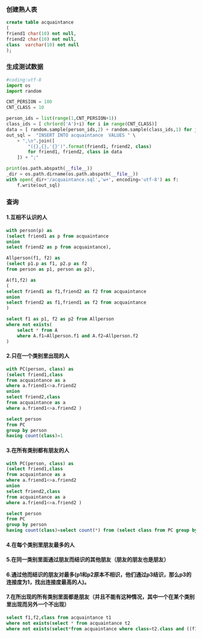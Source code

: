 ### 创建熟人表

```sql
create table acquaintance
(
friend1 char(10) not null,
friend2 char(10) not null,
class  varchar(10) not null
);
```

### 生成测试数据

```python
#coding:utf-8
import os
import random

CNT_PERSION = 100
CNT_CLASS = 10

person_ids = list(range(1,CNT_PERSION+1))
class_ids = [ chr(ord('A')+i) for i in range(CNT_CLASS)]
data = [ random.sample(person_ids,2) + random.sample(class_ids,1) for j in range(100)]
out_sql =  "INSERT INTO acquaintance  VALUES " \
    + ",\n".join([
        "({},{},'{}')".format(friend1, friend2, class) 
        for friend1, friend2, class in data
    ]) + ";"

print(os.path.abspath(__file__))
_dir = os.path.dirname(os.path.abspath(__file__))
with open(_dir+'/acquaintance.sql','w+', encoding='utf-8') as f:
    f.write(out_sql)
```

### 查询

#### 1.互相不认识的人

```sql
with person(p) as
(select friend1 as p from acquaintance
union
select friend2 as p from acquaintance),

Allperson(f1, f2) as
(select p1.p as f1, p2.p as f2
from person as p1, person as p2),

A(f1,f2) as 
(
select friend1 as f1,friend2 as f2 from acquaintance
union
select friend2 as f1,friend1 as f2 from acquaintance
)

select f1 as p1, f2 as p2 from Allperson 
where not exists(
    select * from A 
    where A.f1=Allperson.f1 and A.f2=Allperson.f2 
)
```

#### 2.只在一个类别里出现的人

```sql
with PC(person, class) as
(select friend1,class
from acquaintance as a
where a.friend1<>a.friend2
union
select friend2,class
from acquaintance as a
where a.friend1<>a.friend2 )

select person
from PC
group by person
having count(class)=1
```

#### 3.在所有类别都有朋友的人

```sql
with PC(person, class) as
(select friend1,class
from acquaintance as a
where a.friend1<>a.friend2
union
select friend2,class
from acquaintance as a
where a.friend1<>a.friend2 )

select person
from PC
group by person
having count(class)=select count(*) from (select class from PC group by class)
```


#### 4.在每个类别里朋友最多的人

#### 5.在同一类别里面通过朋友而结识的其他朋友（朋友的朋友也是朋友）

#### 6.通过他而结识的朋友对最多(p1和p2原本不相识，他们通过p3结识，那么p3的连接度为1，找出连接度最高的人)。

#### 7.在所出现的所有类别里面都是朋友（并且不能有这种情况，其中一个在某个类别里出现而另外一个不出现）

```sql
select f1,f2,class from acquaintance t1
where not exists(select * from acquaintance t2
where not exists(select*from acquaintance where class=t2.class and ((f1=t1.f1 and f2=t1.f2)or (f1=t1.f2 and f2=t1.f1))));
```



